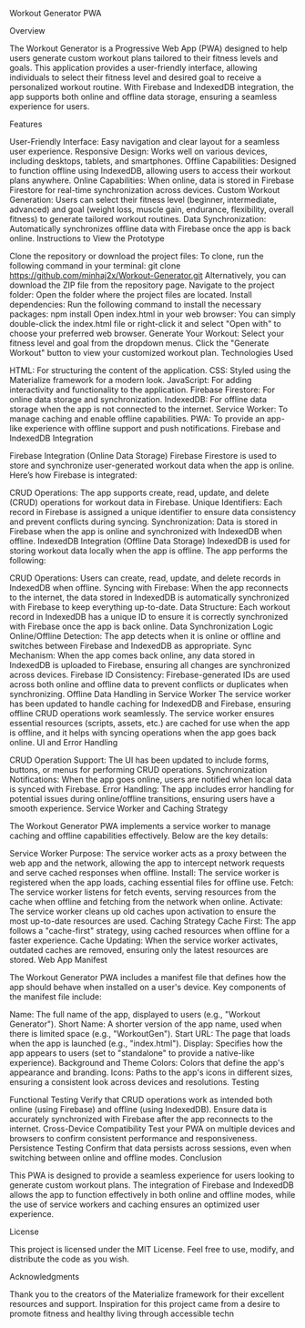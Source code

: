 Workout Generator PWA

Overview

The Workout Generator is a Progressive Web App (PWA) designed to help users generate custom workout plans tailored to their fitness levels and goals. This application provides a user-friendly interface, allowing individuals to select their fitness level and desired goal to receive a personalized workout routine. With Firebase and IndexedDB integration, the app supports both online and offline data storage, ensuring a seamless experience for users.

Features

User-Friendly Interface: Easy navigation and clear layout for a seamless user experience.
Responsive Design: Works well on various devices, including desktops, tablets, and smartphones.
Offline Capabilities: Designed to function offline using IndexedDB, allowing users to access their workout plans anywhere.
Online Capabilities: When online, data is stored in Firebase Firestore for real-time synchronization across devices.
Custom Workout Generation: Users can select their fitness level (beginner, intermediate, advanced) and goal (weight loss, muscle gain, endurance, flexibility, overall fitness) to generate tailored workout routines.
Data Synchronization: Automatically synchronizes offline data with Firebase once the app is back online.
Instructions to View the Prototype

Clone the repository or download the project files:
To clone, run the following command in your terminal:
git clone https://github.com/minhaj2x/Workout-Generator.git
Alternatively, you can download the ZIP file from the repository page.
Navigate to the project folder: Open the folder where the project files are located.
Install dependencies: Run the following command to install the necessary packages:
npm install
Open index.html in your web browser:
You can simply double-click the index.html file or right-click it and select "Open with" to choose your preferred web browser.
Generate Your Workout:
Select your fitness level and goal from the dropdown menus.
Click the "Generate Workout" button to view your customized workout plan.
Technologies Used

HTML: For structuring the content of the application.
CSS: Styled using the Materialize framework for a modern look.
JavaScript: For adding interactivity and functionality to the application.
Firebase Firestore: For online data storage and synchronization.
IndexedDB: For offline data storage when the app is not connected to the internet.
Service Worker: To manage caching and enable offline capabilities.
PWA: To provide an app-like experience with offline support and push notifications.
Firebase and IndexedDB Integration

Firebase Integration (Online Data Storage)
Firebase Firestore is used to store and synchronize user-generated workout data when the app is online. Here’s how Firebase is integrated:

CRUD Operations: The app supports create, read, update, and delete (CRUD) operations for workout data in Firebase.
Unique Identifiers: Each record in Firebase is assigned a unique identifier to ensure data consistency and prevent conflicts during syncing.
Synchronization: Data is stored in Firebase when the app is online and synchronized with IndexedDB when offline.
IndexedDB Integration (Offline Data Storage)
IndexedDB is used for storing workout data locally when the app is offline. The app performs the following:

CRUD Operations: Users can create, read, update, and delete records in IndexedDB when offline.
Syncing with Firebase: When the app reconnects to the internet, the data stored in IndexedDB is automatically synchronized with Firebase to keep everything up-to-date.
Data Structure: Each workout record in IndexedDB has a unique ID to ensure it is correctly synchronized with Firebase once the app is back online.
Data Synchronization Logic
Online/Offline Detection: The app detects when it is online or offline and switches between Firebase and IndexedDB as appropriate.
Sync Mechanism: When the app comes back online, any data stored in IndexedDB is uploaded to Firebase, ensuring all changes are synchronized across devices.
Firebase ID Consistency: Firebase-generated IDs are used across both online and offline data to prevent conflicts or duplicates when synchronizing.
Offline Data Handling in Service Worker
The service worker has been updated to handle caching for IndexedDB and Firebase, ensuring offline CRUD operations work seamlessly.
The service worker ensures essential resources (scripts, assets, etc.) are cached for use when the app is offline, and it helps with syncing operations when the app goes back online.
UI and Error Handling

CRUD Operation Support: The UI has been updated to include forms, buttons, or menus for performing CRUD operations.
Synchronization Notifications: When the app goes online, users are notified when local data is synced with Firebase.
Error Handling: The app includes error handling for potential issues during online/offline transitions, ensuring users have a smooth experience.
Service Worker and Caching Strategy

The Workout Generator PWA implements a service worker to manage caching and offline capabilities effectively. Below are the key details:

Service Worker
Purpose: The service worker acts as a proxy between the web app and the network, allowing the app to intercept network requests and serve cached responses when offline.
Install: The service worker is registered when the app loads, caching essential files for offline use.
Fetch: The service worker listens for fetch events, serving resources from the cache when offline and fetching from the network when online.
Activate: The service worker cleans up old caches upon activation to ensure the most up-to-date resources are used.
Caching Strategy
Cache First: The app follows a "cache-first" strategy, using cached resources when offline for a faster experience.
Cache Updating: When the service worker activates, outdated caches are removed, ensuring only the latest resources are stored.
Web App Manifest

The Workout Generator PWA includes a manifest file that defines how the app should behave when installed on a user's device. Key components of the manifest file include:

Name: The full name of the app, displayed to users (e.g., "Workout Generator").
Short Name: A shorter version of the app name, used when there is limited space (e.g., "WorkoutGen").
Start URL: The page that loads when the app is launched (e.g., "index.html").
Display: Specifies how the app appears to users (set to "standalone" to provide a native-like experience).
Background and Theme Colors: Colors that define the app's appearance and branding.
Icons: Paths to the app's icons in different sizes, ensuring a consistent look across devices and resolutions.
Testing

Functional Testing
Verify that CRUD operations work as intended both online (using Firebase) and offline (using IndexedDB).
Ensure data is accurately synchronized with Firebase after the app reconnects to the internet.
Cross-Device Compatibility
Test your PWA on multiple devices and browsers to confirm consistent performance and responsiveness.
Persistence Testing
Confirm that data persists across sessions, even when switching between online and offline modes.
Conclusion

This PWA is designed to provide a seamless experience for users looking to generate custom workout plans. The integration of Firebase and IndexedDB allows the app to function effectively in both online and offline modes, while the use of service workers and caching ensures an optimized user experience.

License

This project is licensed under the MIT License. Feel free to use, modify, and distribute the code as you wish.

Acknowledgments

Thank you to the creators of the Materialize framework for their excellent resources and support.
Inspiration for this project came from a desire to promote fitness and healthy living through accessible techn